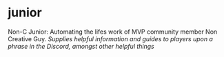# junior
Non-C Junior: Automating the lifes work of MVP community member Non Creative Guy. *Supplies helpful information and guides to players upon a phrase in the Discord, amongst other helpful things*
